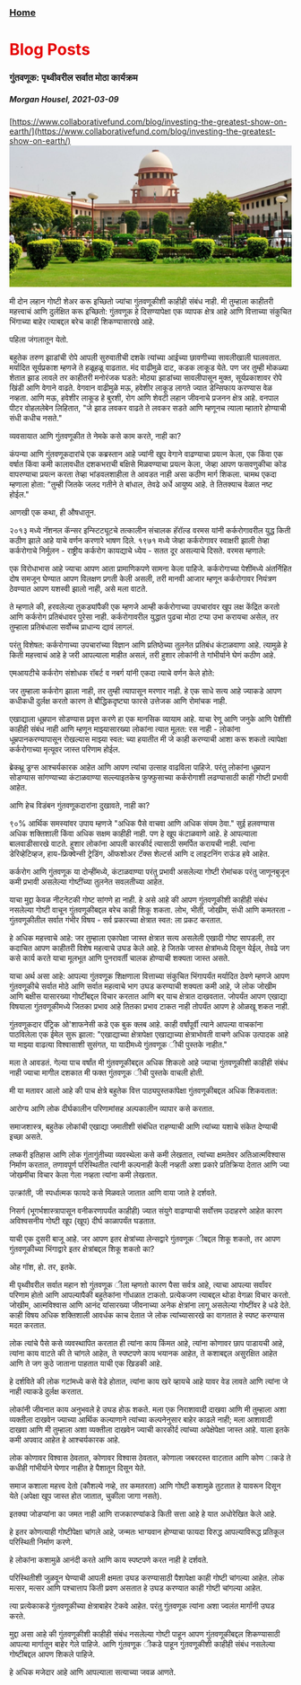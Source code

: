 
### [Home](https://crowned-eagle.github.io/ReadMr/index.html)
<h1 style="color: #e60000;"> Blog Posts </h1>

### गुंतवणूक: पृथ्वीवरील सर्वात मोठा कार्यक्रम
##### Morgan Housel, 2021-03-09
[https://www.collaborativefund.com/blog/investing-the-greatest-show-on-earth/](https://www.collaborativefund.com/blog/investing-the-greatest-show-on-earth/)
![Investing_Graphic](/Files/SC_India_50pc.png)



मी दोन लहान गोष्टी शेअर करू इच्छितो ज्यांचा गुंतवणूकीशी काहीही संबंध नाही. मी तुम्हाला काहीतरी महत्त्वाचं आणि दुर्लक्षित करू इच्छितो: गुंतवणूक हे दिसण्यापेक्षा एक व्यापक क्षेत्र आहे 
आणि वित्ताच्या संकुचित भिंगाच्या बाहेर त्याबद्दल बरेच काही शिकण्यासारखे आहे.

पहिला जंगलातून येतो.

बहुतेक तरुण झाडांची रोपे आपली सुरुवातीची दशके त्यांच्या आईच्या छावणीच्या सावलीखाली घालवतात. मर्यादित सूर्यप्रकाश म्हणजे ते हळूहळू वाढतात. मंद वाढीमुळे दाट, कडक लाकूड येते. पण जर तुम्ही मोकळ्या शेतात झाड लावले तर काहीतरी मनोरंजक घडते: मोठ्या झाडांच्या सावलीपासून मुक्त, सूर्यप्रकाशावर रोपे खिंडी आणि वेगाने वाढते. वेगवान वाढीमुळे मऊ, हवेशीर लाकूड लागते ज्यात डेन्सिफाय करण्यास वेळ नव्हता. आणि मऊ, हवेशीर लाकूड हे बुरशी, रोग आणि शेवटी लहान जीवनाचे प्रजनन क्षेत्र आहे. वनपाल पीटर वोहललेबेन लिहितात, "जे झाड लवकर वाढते ते लवकर सडते आणि म्हणूनच त्याला म्हातारे होण्याची संधी कधीच नसते."

व्यवसायात आणि गुंतवणूकीत ते नेमके कसे काम करते, नाही का?

कंपन्या आणि गुंतवणूकदारांचे एक कब्रस्तान आहे ज्यांनी खूप वेगाने वाढण्याचा प्रयत्न केला, एक किंवा एक वर्षात किंवा कमी कालावधीत दशकभराची बक्षिसे मिळवण्याचा प्रयत्न केला, जेव्हा आपण फसवणुकीचा कोड वापरण्याचा प्रयत्न करता तेव्हा भांडवलशाहीला ते आवडत नाही असा कठीण मार्ग शिकला. चामथ एकदा म्हणाला होता: "तुम्ही जितके जलद गतीने ते बांधाल, तेवढे अर्धे आयुष्य आहे. ते तितक्याच वेळात नष्ट होईल."

आणखी एक कथा, ही औषधातून.

२०१३ मध्ये नॅशनल कॅन्सर इन्स्टिट्यूटचे तत्कालीन संचालक हॅरॉल्ड वरमस यांनी कर्करोगावरील युद्ध किती कठीण झाले आहे याचे वर्णन करणारे भाषण दिले. १९७१ मध्ये जेव्हा कर्करोगावर स्वाक्षरी झाली तेव्हा कर्करोगाचे निर्मूलन - राष्ट्रीय कर्करोग कायद्याचे ध्येय - सतत दूर असल्याचे दिसते. वरमस म्हणाले:

एक विरोधाभास आहे ज्याचा आपण आता प्रामाणिकपणे सामना केला पाहिजे. कर्करोगाच्या पेशींमध्ये अंतर्निहित दोष समजून घेण्यात आपण विलक्षण प्रगती केली असली, तरी मानवी आजार म्हणून कर्करोगावर नियंत्रण ठेवण्यात आपण यशस्वी झालो नाही, असे मला वाटते.

ते म्हणाले की, हरवलेल्या तुकड्यांपैकी एक म्हणजे आम्ही कर्करोगाच्या उपचारांवर खूप लक्ष केंद्रित करतो आणि कर्करोग प्रतिबंधावर पुरेसा नाही. कर्करोगावरील युद्धात पुढचा मोठा टप्पा उभा करायचा असेल, तर तुम्हाला प्रतिबंधाला सर्वोच्च प्राधान्य द्यावं लागलं.

परंतु विशेषत: कर्करोगाच्या उपचारांच्या विज्ञान आणि प्रतिष्ठेच्या तुलनेत प्रतिबंध कंटाळवाणा आहे. त्यामुळे हे किती महत्त्वाचं आहे हे जरी आपल्याला माहीत असलं, तरी हुशार लोकांनी ते गांभीर्याने घेणं कठीण आहे.

एमआयटीचे कर्करोग संशोधक रॉबर्ट व नबर्ग यांनी एकदा त्याचे वर्णन केले होते:

जर तुम्हाला कर्करोग झाला नाही, तर तुम्ही त्यापासून मरणार नाही. हे एक साधे सत्य आहे ज्याकडे आपण कधीकधी दुर्लक्ष करतो कारण ते बौद्धिकदृष्ट्या फारसे उत्तेजक आणि रोमांचक नाही.

एखाद्याला धूम्रपान सोडण्यास प्रवृत्त करणे हा एक मानसिक व्यायाम आहे. याचा रेणू आणि जनुके आणि पेशींशी काहीही संबंध नाही आणि म्हणून माझ्यासारख्या लोकांना त्यात मूलत: रस नाही - लोकांना धूम्रपानकरण्यापासून रोखल्यास माझ्या स्वत: च्या हयातीत मी जे काही करण्याची आशा करू शकतो त्यापेक्षा कर्करोगाच्या मृत्यूवर जास्त परिणाम होईल.

ब्रेकथ्रू ड्रग्स आश्चर्यकारक आहेत आणि आपण त्यांचा उत्साह वाढविला पाहिजे. परंतु लोकांना धूम्रपान सोडण्यास सांगण्याच्या कंटाळवाण्या सल्ल्याइतकेच फुफ्फुसाच्या कर्करोगाशी लढण्यासाठी काही गोष्टी प्रभावी आहेत.

आणि हेच विडंबन गुंतवणूकदारांना दुखावते, नाही का?

९०% आर्थिक समस्यांवर उपाय म्हणजे "अधिक पैसे वाचवा आणि अधिक संयम ठेवा." सुई हलवण्यास अधिक शक्तिशाली किंवा अधिक सक्षम काहीही नाही. पण हे खूप कंटाळवाणे आहे. हे आपल्याला बालवाडीसारखे वाटते. हुशार लोकांना आपली कारकीर्द त्यासाठी समर्पित करायची नाही. त्यांना डेरिव्हेटिव्हज, हाय-फ्रिक्वेन्सी ट्रेडिंग, ऑफशोअर टॅक्स शेल्टर्स आणि द लाइटनिंग राऊंड हवे आहेत.

कर्करोग आणि गुंतवणूक या दोन्हींमध्ये, कंटाळवाण्या परंतु प्रभावी असलेल्या गोष्टी रोमांचक परंतु जाणूनबुजून कमी प्रभावी असलेल्या गोष्टींच्या तुलनेत सवलतीच्या आहेत.

याचा मुद्दा केवळ नीटनेटकी गोष्ट सांगणे हा नाही. हे असे आहे की आपण गुंतवणूकीशी काहीही संबंध नसलेल्या गोष्टी वाचून गुंतवणूकीबद्दल बरेच काही शिकू शकता. लोभ, भीती, जोखीम, संधी आणि कमतरता - गुंतवणूकीतील सर्वात गंभीर विषय - सर्व प्रकारच्या क्षेत्रात स्वत: ला प्रकट करतात.

हे अधिक महत्त्वाचे आहे: जर तुम्हाला एकापेक्षा जास्त क्षेत्रात सत्य असलेली एखादी गोष्ट सापडली, तर कदाचित आपण काहीतरी विशेष महत्वाचे उघड केले आहे. हे जितके जास्त क्षेत्रांमध्ये दिसून येईल, तेवढे जग कसे कार्य करते याचा मूलभूत आणि पुनरावर्ती चालक होण्याची शक्यता जास्त असते.

याचा अर्थ असा आहे: आपल्या गुंतवणूक शिक्षणाला वित्ताच्या संकुचित भिंगापर्यंत मर्यादित ठेवणे म्हणजे आपण गुंतवणूकीचे सर्वात मोठे आणि सर्वात महत्वाचे भाग उघड करण्याची शक्यता कमी आहे, जे लोक जोखीम आणि बक्षीस यासारख्या गोष्टींबद्दल विचार करतात आणि बर् याच क्षेत्रात दाखवतात. जोपर्यंत आपण एखाद्या विषयाला गुंतवणूकीमध्ये जितका प्रभाव आहे तितका प्रभाव टाकत नाही तोपर्यंत आपण हे ओळखू शकत नाही.

गुंतवणूकदार पॅट्रिक ओ'शाफनेसी कडे एक बुक क्लब आहे. काही वर्षांपूर्वी त्याने आपल्या वाचकांना पाठविलेला एक ईमेल सुरू झाला: "एखाद्याच्या क्षेत्रापेक्षा एखाद्याच्या क्षेत्राभोवती वाचणे अधिक उत्पादक आहे या माझ्या वाढत्या विश्वासाशी सुसंगत, या यादीमध्ये गुंतवणूक ीची पुस्तके नाहीत."

मला ते आवडतं. गेल्या पाच वर्षांत मी गुंतवणूकीबद्दल अधिक शिकलो आहे ज्याचा गुंतवणूकीशी काहीही संबंध नाही ज्याचा मागील दशकात मी फक्त गुंतवणूक ीची पुस्तके वाचली होती.

मी या मतावर आलो आहे की पाच क्षेत्रे बहुतेक वित्त पाठ्यपुस्तकांपेक्षा गुंतवणूकीबद्दल अधिक शिकवतात:

आरोग्य आणि लोक दीर्घकालीन परिणामांसह अल्पकालीन व्यापार कसे करतात.

समाजशास्त्र, बहुतेक लोकांची एखाद्या जमातीशी संबंधित राहण्याची आणि त्यांच्या यशाचे संकेत देण्याची इच्छा असते.

लष्करी इतिहास आणि लोक गुंतागुंतीच्या व्यवस्थेला कसे कमी लेखतात, त्यांच्या क्षमतेवर अतिआत्मविश्वास निर्माण करतात, तणावपूर्ण परिस्थितीत त्यांनी कल्पनाही केली नव्हती अशा प्रकारे प्रतिक्रिया देतात आणि ज्या जोखमींचा विचार केला गेला नव्हता त्यांना कमी लेखतात.

उत्क्रांती, जी स्पर्धात्मक फायदे कसे मिळवले जातात आणि वाया जाते हे दर्शवते.

निसर्ग (भूगर्भशास्त्रापासून वनीकरणापर्यंत काहीही) ज्यात संयुगे वाढण्याची सर्वोत्तम उदाहरणे आहेत कारण अविश्वसनीय गोष्टी खूप (खूप) दीर्घ काळापर्यंत घडतात.

याची एक दुसरी बाजू आहे. जर आपण इतर क्षेत्रांच्या लेन्सद्वारे गुंतवणूक ीबद्दल शिकू शकतो, तर आपण गुंतवणूकीच्या भिंगाद्वारे इतर क्षेत्रांबद्दल शिकू शकतो का?

ओह गॉश, हो. तर, इतके.

मी पृथ्वीवरील सर्वात महान शो गुंतवणूक ीला म्हणतो कारण पैसा सर्वत्र आहे, त्याचा आपल्या सर्वांवर परिणाम होतो आणि आपल्यापैकी बहुतेकांना गोंधळात टाकतो. प्रत्येकजण त्याबद्दल थोडा वेगळा विचार करतो. जोखीम, आत्मविश्वास आणि आनंद यांसारख्या जीवनाच्या अनेक क्षेत्रांना लागू असलेल्या गोष्टींवर हे धडे देते. काही विषय अधिक शक्तिशाली आवर्धक काच देतात जे लोक त्यांच्यासारखे का वागतात हे स्पष्ट करण्यास मदत करतात.

लोक त्यांचे पैसे कसे व्यवस्थापित करतात ही त्यांना काय किंमत आहे, त्यांना कोणावर छाप पाडायची आहे, त्यांना काय वाटते की ते चांगले आहेत, ते स्पष्टपणे काय भयानक आहेत, ते कशाबद्दल असुरक्षित आहेत आणि ते जग कुठे जाताना पाहतात याची एक खिडकी आहे.

हे दर्शविते की लोक गटांमध्ये कसे वेडे होतात, त्यांना काय खरे व्हायचे आहे यावर वेड लावते आणि त्यांना जे नाही त्याकडे दुर्लक्ष करतात.

लोकांनी जीवनात काय अनुभवले हे उघड होऊ शकते. मला एक निराशावादी दाखवा आणि मी तुम्हाला अशा व्यक्तीला दाखवेन ज्याच्या आर्थिक कल्याणाने त्यांच्या कल्पनेनुसार बाहेर काढले नाही; मला आशावादी दाखवा आणि मी तुम्हाला अशा व्यक्तीला दाखवेन ज्याची कारकीर्द त्यांच्या अपेक्षेपेक्षा जास्त आहे. याला इतके कमी अपवाद आहेत हे आश्चर्यकारक आहे.

लोक कोणावर विश्वास ठेवतात, कोणावर विश्वास ठेवतात, कोणाला जबरदस्त वाटतात आणि कोण ाकडे ते कधीही गांभीर्याने घेणार नाहीत हे पैशातून दिसून येते.

समाज कशाला महत्त्व देतो (कौशल्ये नव्हे, तर कमतरता) आणि गोष्टी कशामुळे तुटतात हे यावरून दिसून येते (अपेक्षा खूप जास्त होत जातात, चुकीला जागा नसते).

इतक्या जोडप्यांना का जमत नाही आणि राजकारण्यांकडे किती सत्ता आहे हे यात अधोरेखित केले आहे.

हे इतर कोणत्याही गोष्टीपेक्षा चांगले आहे, जन्मतः भाग्यवान होण्याचा फायदा विरुद्ध आपल्याविरूद्ध प्रतिकूल परिस्थिती निर्माण करणे.

हे लोकांना कशामुळे आनंदी करते आणि काय स्पष्टपणे करत नाही हे दर्शवते.

परिस्थितीशी जुळवून घेण्याची आपली क्षमता उघड करण्यासाठी पैशापेक्षा काही गोष्टी चांगल्या आहेत. लोक मत्सर, मत्सर आणि पश्चात्ताप किती प्रवण असतात हे उघड करण्यात काही गोष्टी चांगल्या आहेत.

त्या प्रत्येकाकडे गुंतवणूकीच्या क्षेत्राबाहेर टेकवे आहेत. परंतु गुंतवणूक त्यांना अशा ज्वलंत मार्गांनी उघड करते.

मुद्दा असा आहे की गुंतवणूकीशी काहीही संबंध नसलेल्या गोष्टी पाहून आपण गुंतवणूकीबद्दल शिकण्यासाठी आपल्या मार्गातून बाहेर गेले पाहिजे. आणि गुंतवणूक ीकडे पाहून गुंतवणूकीशी काहीही संबंध नसलेल्या गोष्टींबद्दल आपण शिकले पाहिजे.

हे अधिक मजेदार आहे आणि आपल्याला सत्याच्या जवळ आणते.
